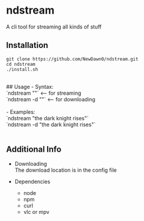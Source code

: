 # ndstream
A cli tool for streaming all kinds of stuff
 </br>

## Installation
```
git clone https://github.com/NewDawn0/ndstream.git
cd ndstream
./install.sh
```
</br>
## Usage
- Syntax:</br>
  `ndstream "<what you want to watch>"`      <-- for streaming</br>
  `ndstream -d "<what you want to watch>"`   <-- for downloading</br>
  </br>
- Examples:</br>
  `ndstream "the dark knight rises"` </br>
  `ndstream -d "the dark knight rises"` </br>
   </br>
  
## Additional Info
- Downloading</br>
  The download location is in the config file

- Dependencies
  - node
  - npm
  - curl
  - vlc or mpv
